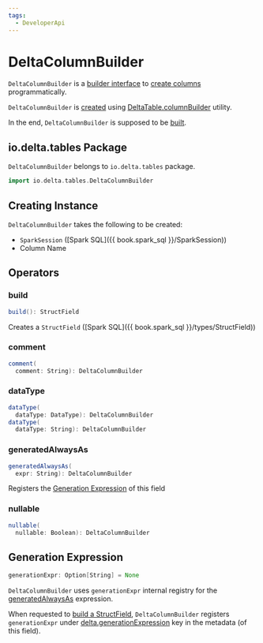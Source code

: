 ```yaml
---
tags:
  - DeveloperApi
---
```


# DeltaColumnBuilder

`DeltaColumnBuilder` is a [builder interface](#operators) to [create columns](#build) programmatically.

`DeltaColumnBuilder` is [created](#creating-instance) using [DeltaTable.columnBuilder](DeltaTable.md#columnBuilder) utility.

In the end, `DeltaColumnBuilder` is supposed to be [built](#build).

## io.delta.tables Package

`DeltaColumnBuilder` belongs to `io.delta.tables` package.

```scala
import io.delta.tables.DeltaColumnBuilder
```

## Creating Instance

`DeltaColumnBuilder` takes the following to be created:

* <span id="spark"> `SparkSession` ([Spark SQL]({{ book.spark_sql }}/SparkSession))
* <span id="colName"> Column Name

## Operators

### <span id="build"> build

```scala
build(): StructField
```

Creates a `StructField` ([Spark SQL]({{ book.spark_sql }}/types/StructField))

### <span id="comment"> comment

```scala
comment(
  comment: String): DeltaColumnBuilder
```

### <span id="dataType"> dataType

```scala
dataType(
  dataType: DataType): DeltaColumnBuilder
dataType(
  dataType: String): DeltaColumnBuilder
```

### <span id="generatedAlwaysAs"> generatedAlwaysAs

```scala
generatedAlwaysAs(
  expr: String): DeltaColumnBuilder
```

Registers the [Generation Expression](#generationExpr) of this field

### <span id="nullable"> nullable

```scala
nullable(
  nullable: Boolean): DeltaColumnBuilder
```

## <span id="generationExpr"> Generation Expression

```scala
generationExpr: Option[String] = None
```

`DeltaColumnBuilder` uses `generationExpr` internal registry for the [generatedAlwaysAs](#generatedAlwaysAs) expression.

When requested to [build a StructField](#build), `DeltaColumnBuilder` registers `generationExpr` under [delta.generationExpression](spark-connector/DeltaSourceUtils.md#GENERATION_EXPRESSION_METADATA_KEY) key in the metadata (of this field).
